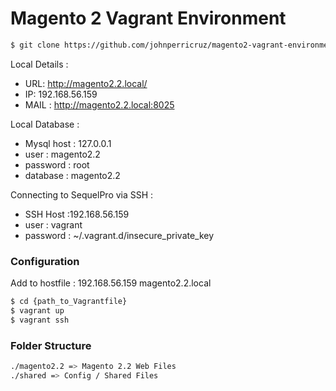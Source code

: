 # Magento 2 Vagrant Environment
```sh
$ git clone https://github.com/johnperricruz/magento2-vagrant-environment.git
```
Local Details : 

  - URL:  http://magento2.2.local/
  - IP: 192.168.56.159
  - MAIL : http://magento2.2.local:8025


Local Database :
  - Mysql host     : 127.0.0.1
  - user     : magento2.2
  - password : root
  - database : magento2.2


Connecting to SequelPro via SSH :
  - SSH Host     :192.168.56.159
  - user     : vagrant
  - password : ~/.vagrant.d/insecure_private_key


### Configuration

Add to hostfile : 192.168.56.159 magento2.2.local

```sh
$ cd {path_to_Vagrantfile}
$ vagrant up
$ vagrant ssh
```

### Folder Structure

```sh
./magento2.2 => Magento 2.2 Web Files
./shared => Config / Shared Files
```
